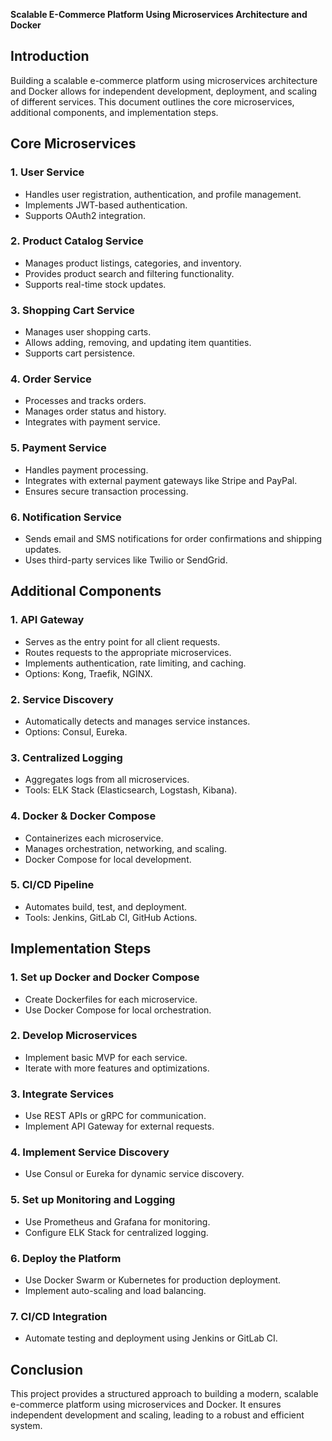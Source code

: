 **Scalable E-Commerce Platform Using Microservices Architecture and Docker**

## **Introduction**
Building a scalable e-commerce platform using microservices architecture and Docker allows for independent development, deployment, and scaling of different services. This document outlines the core microservices, additional components, and implementation steps.

## **Core Microservices**

### **1. User Service**
- Handles user registration, authentication, and profile management.
- Implements JWT-based authentication.
- Supports OAuth2 integration.

### **2. Product Catalog Service**
- Manages product listings, categories, and inventory.
- Provides product search and filtering functionality.
- Supports real-time stock updates.

### **3. Shopping Cart Service**
- Manages user shopping carts.
- Allows adding, removing, and updating item quantities.
- Supports cart persistence.

### **4. Order Service**
- Processes and tracks orders.
- Manages order status and history.
- Integrates with payment service.

### **5. Payment Service**
- Handles payment processing.
- Integrates with external payment gateways like Stripe and PayPal.
- Ensures secure transaction processing.

### **6. Notification Service**
- Sends email and SMS notifications for order confirmations and shipping updates.
- Uses third-party services like Twilio or SendGrid.

## **Additional Components**

### **1. API Gateway**
- Serves as the entry point for all client requests.
- Routes requests to the appropriate microservices.
- Implements authentication, rate limiting, and caching.
- Options: Kong, Traefik, NGINX.

### **2. Service Discovery**
- Automatically detects and manages service instances.
- Options: Consul, Eureka.

### **3. Centralized Logging**
- Aggregates logs from all microservices.
- Tools: ELK Stack (Elasticsearch, Logstash, Kibana).

### **4. Docker & Docker Compose**
- Containerizes each microservice.
- Manages orchestration, networking, and scaling.
- Docker Compose for local development.

### **5. CI/CD Pipeline**
- Automates build, test, and deployment.
- Tools: Jenkins, GitLab CI, GitHub Actions.

## **Implementation Steps**

### **1. Set up Docker and Docker Compose**
- Create Dockerfiles for each microservice.
- Use Docker Compose for local orchestration.

### **2. Develop Microservices**
- Implement basic MVP for each service.
- Iterate with more features and optimizations.

### **3. Integrate Services**
- Use REST APIs or gRPC for communication.
- Implement API Gateway for external requests.

### **4. Implement Service Discovery**
- Use Consul or Eureka for dynamic service discovery.

### **5. Set up Monitoring and Logging**
- Use Prometheus and Grafana for monitoring.
- Configure ELK Stack for centralized logging.

### **6. Deploy the Platform**
- Use Docker Swarm or Kubernetes for production deployment.
- Implement auto-scaling and load balancing.

### **7. CI/CD Integration**
- Automate testing and deployment using Jenkins or GitLab CI.

## **Conclusion**
This project provides a structured approach to building a modern, scalable e-commerce platform using microservices and Docker. It ensures independent development and scaling, leading to a robust and efficient system.

